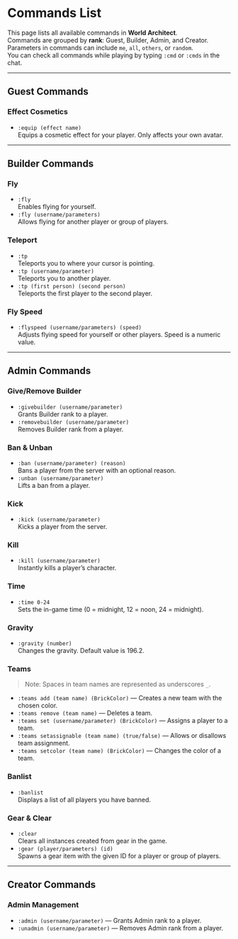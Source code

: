 # Commands List

This page lists all available commands in **World Architect**.  
Commands are grouped by **rank**: Guest, Builder, Admin, and Creator.  
Parameters in commands can include `me`, `all`, `others`, or `random`.  
You can check all commands while playing by typing `:cmd` or `:cmds` in the chat.  

---

## Guest Commands

### Effect Cosmetics
- `:equip (effect name)`  
  Equips a cosmetic effect for your player. Only affects your own avatar.

---

## Builder Commands

### Fly
- `:fly`  
  Enables flying for yourself.
- `:fly (username/parameters)`  
  Allows flying for another player or group of players.

### Teleport
- `:tp`  
  Teleports you to where your cursor is pointing.
- `:tp (username/parameter)`  
  Teleports you to another player.
- `:tp (first person) (second person)`  
  Teleports the first player to the second player.

### Fly Speed
- `:flyspeed (username/parameters) (speed)`  
  Adjusts flying speed for yourself or other players. Speed is a numeric value.

---

## Admin Commands

### Give/Remove Builder
- `:givebuilder (username/parameter)`  
  Grants Builder rank to a player.
- `:removebuilder (username/parameter)`  
  Removes Builder rank from a player.

### Ban & Unban
- `:ban (username/parameter) (reason)`  
  Bans a player from the server with an optional reason.
- `:unban (username/parameter)`  
  Lifts a ban from a player.

### Kick
- `:kick (username/parameter)`  
  Kicks a player from the server.

### Kill
- `:kill (username/parameter)`  
  Instantly kills a player’s character.

### Time
- `:time 0-24`  
  Sets the in-game time (0 = midnight, 12 = noon, 24 = midnight).

### Gravity
- `:gravity (number)`  
  Changes the gravity. Default value is 196.2.

### Teams
> Note: Spaces in team names are represented as underscores `_`.

- `:teams add (team name) (BrickColor)` — Creates a new team with the chosen color.  
- `:teams remove (team name)` — Deletes a team.  
- `:teams set (username/parameter) (BrickColor)` — Assigns a player to a team.  
- `:teams setassignable (team name) (true/false)` — Allows or disallows team assignment.  
- `:teams setcolor (team name) (BrickColor)` — Changes the color of a team.

### Banlist
- `:banlist`  
  Displays a list of all players you have banned.

### Gear & Clear
- `:clear`  
  Clears all instances created from gear in the game.
- `:gear (player/parameters) (id)`  
  Spawns a gear item with the given ID for a player or group of players.

---

## Creator Commands

### Admin Management
- `:admin (username/parameter)` — Grants Admin rank to a player.  
- `:unadmin (username/parameter)` — Removes Admin rank from a player.